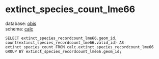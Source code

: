 # extinct_species_count_lme66
database: [obis](../)  
schema: [calc](calc)  

    SELECT extinct_species_recordcount_lme66.geom_id, count(extinct_species_recordcount_lme66.valid_id) AS extinct_species_count FROM calc.extinct_species_recordcount_lme66 GROUP BY extinct_species_recordcount_lme66.geom_id;